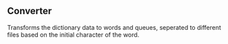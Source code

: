 ## Converter
Transforms the dictionary data to words and queues, seperated to different files based on the initial character of the word.